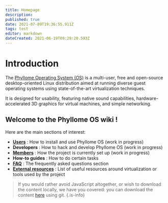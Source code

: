 ```yaml
---
title: Homepage
description: 
published: true
date: 2021-07-09T19:36:55.911Z
tags: test
editor: markdown
dateCreated: 2021-06-19T09:29:20.593Z
---
```


# Introduction

The [Phyllome Operating System (OS)](https://phyllo.me/) is a multi-user, free and open-source desktop-oriented Linux distribution aimed at running diverse guest operating systems using state-of-the-art virtualization techniques. 

It is designed for usability, featuring native sound capabilities, hardware-accelerated 3D graphics for virtual machines, and simple networking. 

## Welcome to the Phyllome OS wiki !

Here are the main sections of interest:

* **[Users](/users)** : How to install and use Phyllome OS (work in progress)
* **Developers** : How to hack and develop Phyllome OS (work in progress)
* **[Members](/members)** : How the project is currently set up (work in progress)
* **How-to guides** : How to do certain tasks
* **[FAQ](/faq)** : The frequently asked questions section 
* **[External resources](/resources)** : List of useful resources around virtualization or tools used by the project

> If you would rather avoid JavaScript altogether, or wish to download the content locally, we have you covered: you can download the content [here](https://git.phyllo.me/home/wiki) using git. 
{.is-info}

